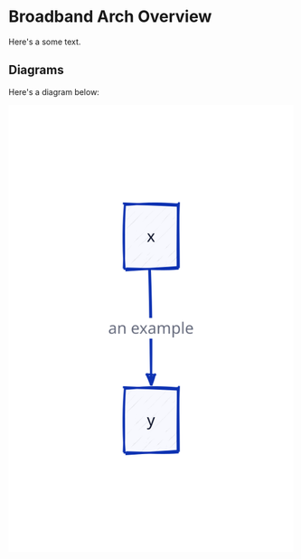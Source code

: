 # Broadband Arch Overview

Here's a some text.

## Diagrams

Here's a diagram below:

![alt-text](./images/tmp.svg)

